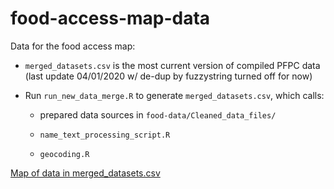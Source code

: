 # food-access-map-data

Data for the food access map:

* `merged_datasets.csv` is the most current version of compiled PFPC data (last update 04/01/2020 w/ de-dup by fuzzystring turned off for now)


* Run `run_new_data_merge.R` to generate `merged_datasets.csv`, which calls:

	+ prepared data sources in `food-data/Cleaned_data_files/`

	+ `name_text_processing_script.R`
	
	+ `geocoding.R` 

	
[Map of data in merged_datasets.csv](https://wprdc-maps.carto.com/u/wprdc/builder/64b812f6-45fa-4f27-a239-6e61a870d1de/embed)
